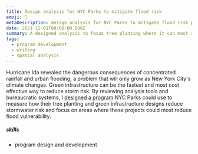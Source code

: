 ```yaml
---
title: Design analysis for NYC Parks to mitigate flood risk
emoji: 🌳
metaDescription: design analysis for NYC Parks to mitigate flood risk project description
date: 2021-12-01T00:00:00.000Z
summary: A designed analysis to focus tree planting where it can most reduce flood risk
tags:
  - program development
  - writing
  - spatial analysis
---
```


Hurricane Ida revealed the dangerous consequences of concentrated rainfall and urban flooding, a problem that will only grow as New York City's climate changes. Green infrastructure can be the fastest and most cost effective way to reduce storm risk. By reviewing analysis tools and bureaucratic systems, I [designed a program](static/files/How-NYC-Parks-can-use-urban-forest-analysis-to-reduce-flood-risk.pdf) NYC Parks could use to measure how their tree planting and green infrastructure designs reduce stormwater risk and focus on areas where these projects could most reduce flood vulnerability.

##### skills
- program design and development